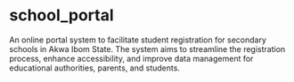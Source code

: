# school_portal
An online portal system to facilitate student registration for secondary schools in Akwa Ibom State. The system aims to streamline the registration process, enhance accessibility, and improve data management for educational authorities, parents, and students.
